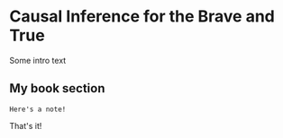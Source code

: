 # Causal Inference for the Brave and True

Some intro text

## My book section

```{note}
Here's a note!
```

That's it!